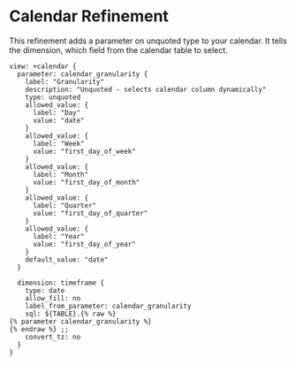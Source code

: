 # Calendar Refinement

This refinement adds a parameter on unquoted type to your calendar. It tells the dimension, which field from the calendar table to select.&#x20;

```
view: +calendar {
  parameter: calendar_granularity {
    label: "Granularity"
    description: "Unquoted - selects calendar column dynamically"
    type: unquoted
    allowed_value: {
      label: "Day"
      value: "date"
    }
    allowed_value: {
      label: "Week"
      value: "first_day_of_week"
    }
    allowed_value: {
      label: "Month"
      value: "first_day_of_month"
    }
    allowed_value: {
      label: "Quarter"
      value: "first_day_of_quarter"
    }
    allowed_value: {
      label: "Year"
      value: "first_day_of_year"
    }
    default_value: "date"
  }

  dimension: timeframe {
    type: date
    allow_fill: no
    label_from_parameter: calendar_granularity
    sql: ${TABLE}.{% raw %}
{% parameter calendar_granularity %}
{% endraw %} ;;
    convert_tz: no
  }
}

```
